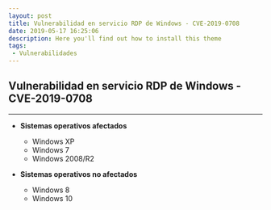 ```yaml
---
layout: post
title: Vulnerabilidad en servicio RDP de Windows - CVE-2019-0708
date: 2019-05-17 16:25:06
description: Here you'll find out how to install this theme
tags: 
 - Vulnerabilidades
---
```


## **Vulnerabilidad en servicio RDP de Windows - CVE-2019-0708**
---


* **Sistemas operativos afectados**
  * Windows XP
  * Windows 7
  * Windows 2008/R2

* **Sistemas operativos no afectados**
  * Windows 8
  * Windows 10